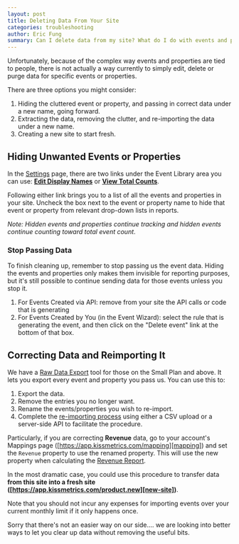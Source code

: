 ```yaml
---
layout: post
title: Deleting Data From Your Site
categories: troubleshooting
author: Eric Fung
summary: Can I delete data from my site? What do I do with events and properties I no longer need?
---
```

Unfortunately, because of the complex way events and properties are tied to people, there is not actually a way currently to simply edit, delete or purge data for specific events or properties.

There are three options you might consider:

1. Hiding the cluttered event or property, and passing in correct data under a new name, going forward.
2. Extracting the data, removing the clutter, and re-importing the data under a new name.
3. Creating a new site to start fresh.

## Hiding Unwanted Events or Properties

In the [Settings][settings] page, there are two links under the Event Library area you can use: **[Edit Display Names][display-names]** or **[View Total Counts][total-counts]**.

Following either link brings you to a list of all the events and properties in your site. 
Uncheck the box next to the event or property name to hide that event or property from relevant drop-down lists in reports.

_Note: Hidden events and properties continue tracking and hidden events continue counting toward total event count_. 

[settings]: https://app.kissmetrics.com/settings
[display-names]: https://app.kissmetrics.com/product.edit/#events
[total-counts]: https://app.kissmetrics.com/product.event_prop_breakdown

### Stop Passing Data

To finish cleaning up, remember to stop passing us the event data. Hiding the events and properties only makes them invisible for reporting purposes, but it's still possible to continue sending data for those events unless you stop it.

1. For Events Created via API: remove from your site the API calls or code that is generating 
2. For Events Created by You (in the Event Wizard): select the rule that is generating the event, and then click on the "Delete event" link at the bottom of that box.

## Correcting Data and Reimporting It

We have a [Raw Data Export][data-export] tool for those on the Small Plan and above. It lets you export every event and property you pass us. You can use this to:

1. Export the data.
2. Remove the entries you no longer want.
3. Rename the events/properties you wish to re-import.
4. Complete the [re-importing process][import] using either a CSV upload or a server-side API to facilitate the procedure.

Particularly, if you are correcting **Revenue** data, go to your account's Mappings page ([https://app.kissmetrics.com/mapping][mapping]) and set the `Revenue` property to use the renamed property. This will use the new property when calculating the [Revenue Report][revenue].


In the most dramatic case, you could use this procedure to transfer data **from this site into a fresh site ([https://app.kissmetrics.com/product.new][new-site])**.

Note that you should not incur any expenses for importing events over your current monthly limit if it only happens once. 

Sorry that there's not an easier way on our side.... we are looking into better ways to let you clear up data without removing the useful bits.

[revenue]: https://app.kissmetrics.com/revenue
[mapping]: https://app.kissmetrics.com/mapping
[new-site]: https://app.kissmetrics.com/product.new
[data-export]: /apis/data/data-export-setup
[import]: /advanced/importing-data
